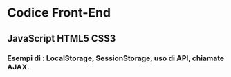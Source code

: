 # Codice Front-End
## JavaScript HTML5 CSS3 
### Esempi di : LocalStorage, SessionStorage, uso di API, chiamate AJAX. 